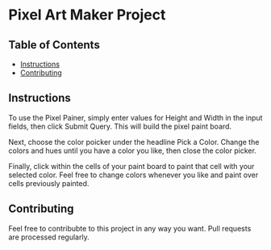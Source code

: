 # Pixel Art Maker Project

## Table of Contents

* [Instructions](#instructions)
* [Contributing](#contributing)

## Instructions

To use the Pixel Painer, simply enter values for Height and Width in the input fields, then click Submit Query. This will build the pixel paint board.

Next, choose the color poicker under the headline Pick a Color. Change the colors and hues until you have a color you like, then close the color picker.

Finally, click within the cells of your paint board to paint that cell with your selected color. Feel free to change colors whenever you like and paint over cells previously painted.

## Contributing

Feel free to contribubte to this project in any way you want. Pull requests are processed regularly.